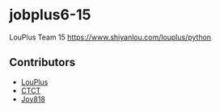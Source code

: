 # jobplus6-15

LouPlus Team 15 https://www.shiyanlou.com/louplus/python

## Contributors

* [LouPlus](https://github.com/LouPlus)
* [CTCT](https://github.com/ctcodingstyle)
* [Joy818](https://github.com/joy818)
